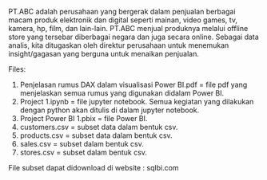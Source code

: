 PT.ABC adalah perusahaan yang bergerak dalam penjualan berbagai macam produk elektronik dan digital seperti mainan, video games, tv, kamera, hp, film, dan lain-lain. PT.ABC menjual produknya melalui offline store yang tersebar diberbagai negara dan juga secara online. Sebagai data analis, kita ditugaskan oleh direktur perusahaan untuk menemukan insight/gagasan yang berguna untuk menaikan penjualan.

Files:
1. Penjelasan rumus DAX dalam visualisasi Power BI.pdf = file pdf yang menjelaskan semua rumus yang digunakan didalam Power BI.
2. Project 1.ipynb = file jupyter notebook. Semua kegiatan yang dilakukan dengan python akan ditulis di dalam jupyter notebook.
3. Project Power BI 1.pbix = file Power BI.
4. customers.csv = subset data dalam bentuk csv.
5. products.csv = subset data dalam bentuk csv.
6. sales.csv = subset dalam bentuk csv.
7. stores.csv = subset dalam bentuk csv.

File subset dapat didownload di website : sqlbi.com
